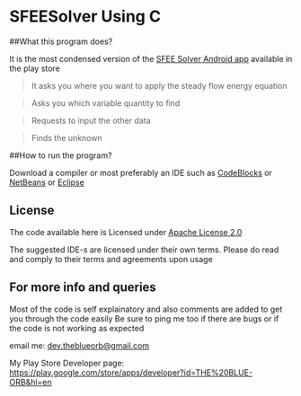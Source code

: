 # SFEESolver Using C

##What this program does?

It is the most condensed version of the [SFEE Solver Android app](https://play.google.com/store/apps/details?id=com.dev.theblueorb.sfeesolver&hl=en) available in the play store

>It asks you where you want to apply the steady flow energy equation

>Asks you which variable quantity to find

>Requests to input the other data

>Finds the unknown

##How to run the program?

Download a compiler or most preferably an IDE such as [CodeBlocks](http://www.codeblocks.org/downloads) or [NetBeans](https://netbeans.org/features/cpp/) or [Eclipse](https://www.eclipse.org/downloads/packages/eclipse-ide-cc-developers/heliossr2)

##  License

The code available here is Licensed under [Apache License 2.0](http://www.apache.org/licenses/LICENSE-2.0)

The suggested IDE-s are licensed under their own terms. Please do read and comply to their terms and agreements upon usage

##  For more info and queries 



Most of the code is self explainatory and also comments are added to get you through the code easily 
Be sure to ping me too if there are bugs or if the code is not working as expected 


email me:                     dev.theblueorb@gmail.com


My Play Store Developer page: https://play.google.com/store/apps/developer?id=THE%20BLUE-ORB&hl=en

